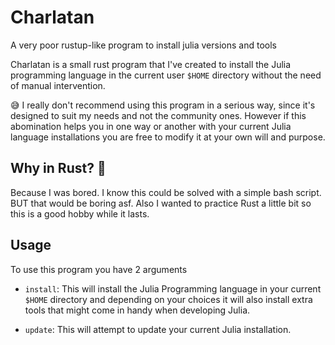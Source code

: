 # Charlatan
A very poor rustup-like program to install julia versions and tools

Charlatan is a small rust program that I've created to install the Julia
programming language in the current user `$HOME` directory without the need
of manual intervention.

:sweat_smile: I really don't recommend using this program in a serious way, 
since it's designed to suit my needs and not the community ones. However if this
abomination helps you in one way or another with your current Julia language
installations you are free to modify it at your own will and purpose.

## Why in Rust? :crab:
Because I was bored. I know this could be solved with a simple bash script. BUT
that would be boring asf. Also I wanted to practice Rust a little bit so this is
a good hobby while it lasts.


## Usage

To use this program you have 2 arguments

* `install`: This will install the Julia Programming language in your current
`$HOME` directory and depending on your choices it will also install extra tools
that might come in handy when developing Julia.

* `update`: This will attempt to update your current Julia installation.
